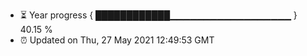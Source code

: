 - ⏳ Year progress { ████████████▁▁▁▁▁▁▁▁▁▁▁▁▁▁▁▁▁▁ } 40.15 %
- ⏰ Updated on Thu, 27 May 2021 12:49:53 GMT

